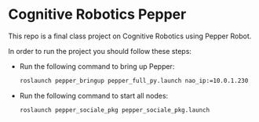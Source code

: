 # Cognitive Robotics Pepper
This repo is a final class project on Cognitive Robotics using Pepper Robot.

In order to run the project you should follow these steps:

- Run the following command to bring up Pepper:

    ```sh
    roslaunch pepper_bringup pepper_full_py.launch nao_ip:=10.0.1.230
    ```
- Run the following command to start all nodes:
    ```sh
    roslaunch pepper_sociale_pkg pepper_sociale_pkg.launch
    ```
 
